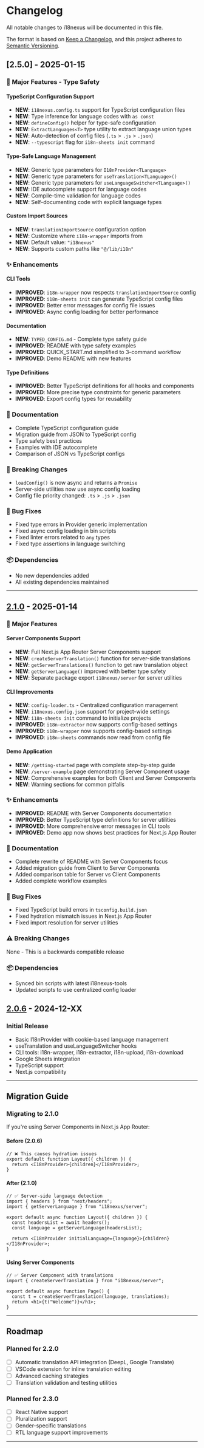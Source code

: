 # Changelog

All notable changes to i18nexus will be documented in this file.

The format is based on [Keep a Changelog](https://keepachangelog.com/en/1.0.0/),
and this project adheres to [Semantic Versioning](https://semver.org/spec/v2.0.0.html).

## [2.5.0] - 2025-01-15

### 🎯 Major Features - Type Safety

#### TypeScript Configuration Support

- **NEW**: `i18nexus.config.ts` support for TypeScript configuration files
- **NEW**: Type inference for language codes with `as const`
- **NEW**: `defineConfig()` helper for type-safe configuration
- **NEW**: `ExtractLanguages<T>` type utility to extract language union types
- **NEW**: Auto-detection of config files (`.ts` > `.js` > `.json`)
- **NEW**: `--typescript` flag for `i18n-sheets init` command

#### Type-Safe Language Management

- **NEW**: Generic type parameters for `I18nProvider<TLanguage>`
- **NEW**: Generic type parameters for `useTranslation<TLanguage>()`
- **NEW**: Generic type parameters for `useLanguageSwitcher<TLanguage>()`
- **NEW**: IDE autocomplete support for language codes
- **NEW**: Compile-time validation for language codes
- **NEW**: Self-documenting code with explicit language types

#### Custom Import Sources

- **NEW**: `translationImportSource` configuration option
- **NEW**: Customize where `i18n-wrapper` imports from
- **NEW**: Default value: `"i18nexus"`
- **NEW**: Supports custom paths like `"@/lib/i18n"`

### ✨ Enhancements

#### CLI Tools

- **IMPROVED**: `i18n-wrapper` now respects `translationImportSource` config
- **IMPROVED**: `i18n-sheets init` can generate TypeScript config files
- **IMPROVED**: Better error messages for config file issues
- **IMPROVED**: Async config loading for better performance

#### Documentation

- **NEW**: `TYPED_CONFIG.md` - Complete type safety guide
- **IMPROVED**: README with type safety examples
- **IMPROVED**: QUICK_START.md simplified to 3-command workflow
- **IMPROVED**: Demo README with new features

#### Type Definitions

- **IMPROVED**: Better TypeScript definitions for all hooks and components
- **IMPROVED**: More precise type constraints for generic parameters
- **IMPROVED**: Export config types for reusability

### 📝 Documentation

- Complete TypeScript configuration guide
- Migration guide from JSON to TypeScript config
- Type safety best practices
- Examples with IDE autocomplete
- Comparison of JSON vs TypeScript configs

### 🔧 Breaking Changes

- `loadConfig()` is now async and returns a `Promise`
- Server-side utilities now use async config loading
- Config file priority changed: `.ts` > `.js` > `.json`

### 🐛 Bug Fixes

- Fixed type errors in Provider generic implementation
- Fixed async config loading in bin scripts
- Fixed linter errors related to `any` types
- Fixed type assertions in language switching

### 📦 Dependencies

- No new dependencies added
- All existing dependencies maintained

---

## [2.1.0] - 2025-01-14

### 🎉 Major Features

#### Server Components Support

- **NEW**: Full Next.js App Router Server Components support
- **NEW**: `createServerTranslation()` function for server-side translations
- **NEW**: `getServerTranslations()` function to get raw translation object
- **NEW**: `getServerLanguage()` improved with better type safety
- **NEW**: Separate package export `i18nexus/server` for server utilities

#### CLI Improvements

- **NEW**: `config-loader.ts` - Centralized configuration management
- **NEW**: `i18nexus.config.json` support for project-wide settings
- **NEW**: `i18n-sheets init` command to initialize projects
- **IMPROVED**: `i18n-extractor` now supports config-based settings
- **IMPROVED**: `i18n-wrapper` now supports config-based settings
- **IMPROVED**: `i18n-sheets` commands now read from config file

#### Demo Application

- **NEW**: `/getting-started` page with complete step-by-step guide
- **NEW**: `/server-example` page demonstrating Server Component usage
- **NEW**: Comprehensive examples for both Client and Server Components
- **NEW**: Warning sections for common pitfalls

### ✨ Enhancements

- **IMPROVED**: README with Server Components documentation
- **IMPROVED**: Better TypeScript type definitions for server utilities
- **IMPROVED**: More comprehensive error messages in CLI tools
- **IMPROVED**: Demo app now shows best practices for Next.js App Router

### 📝 Documentation

- Complete rewrite of README with Server Components focus
- Added migration guide from Client to Server Components
- Added comparison table for Server vs Client Components
- Added complete workflow examples

### 🐛 Bug Fixes

- Fixed TypeScript build errors in `tsconfig.build.json`
- Fixed hydration mismatch issues in Next.js App Router
- Fixed import resolution for server utilities

### ⚠️ Breaking Changes

None - This is a backwards compatible release

### 📦 Dependencies

- Synced bin scripts with latest i18nexus-tools
- Updated scripts to use centralized config loader

## [2.0.6] - 2024-12-XX

### Initial Release

- Basic I18nProvider with cookie-based language management
- useTranslation and useLanguageSwitcher hooks
- CLI tools: i18n-wrapper, i18n-extractor, i18n-upload, i18n-download
- Google Sheets integration
- TypeScript support
- Next.js compatibility

---

## Migration Guide

### Migrating to 2.1.0

If you're using Server Components in Next.js App Router:

#### Before (2.0.6)

```tsx
// ❌ This causes hydration issues
export default function Layout({ children }) {
  return <I18nProvider>{children}</I18nProvider>;
}
```

#### After (2.1.0)

```tsx
// ✅ Server-side language detection
import { headers } from "next/headers";
import { getServerLanguage } from "i18nexus/server";

export default async function Layout({ children }) {
  const headersList = await headers();
  const language = getServerLanguage(headersList);

  return <I18nProvider initialLanguage={language}>{children}</I18nProvider>;
}
```

#### Using Server Components

```tsx
// ✅ Server Component with translations
import { createServerTranslation } from "i18nexus/server";

export default async function Page() {
  const t = createServerTranslation(language, translations);
  return <h1>{t("Welcome")}</h1>;
}
```

---

## Roadmap

### Planned for 2.2.0

- [ ] Automatic translation API integration (DeepL, Google Translate)
- [ ] VSCode extension for inline translation editing
- [ ] Advanced caching strategies
- [ ] Translation validation and testing utilities

### Planned for 2.3.0

- [ ] React Native support
- [ ] Pluralization support
- [ ] Gender-specific translations
- [ ] RTL language support improvements

---

[2.1.0]: https://github.com/manNomi/i18nexus/compare/v2.0.6...v2.1.0
[2.0.6]: https://github.com/manNomi/i18nexus/releases/tag/v2.0.6
